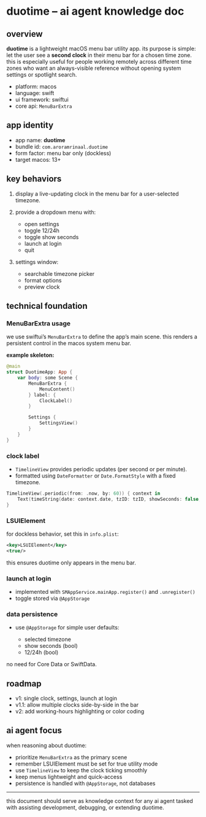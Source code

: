 # duotime – ai agent knowledge doc

## overview

**duotime** is a lightweight macOS menu bar utility app. its purpose is simple: let the user see a **second clock** in their menu bar for a chosen time zone. this is especially useful for people working remotely across different time zones who want an always-visible reference without opening system settings or spotlight search.

* platform: macos
* language: swift
* ui framework: swiftui
* core api: `MenuBarExtra`

## app identity

* app name: **duotime**
* bundle id: `com.aroramrinaal.duotime`
* form factor: menu bar only (dockless)
* target macos: 13+

## key behaviors

1. display a live-updating clock in the menu bar for a user-selected timezone.
2. provide a dropdown menu with:

   * open settings
   * toggle 12/24h
   * toggle show seconds
   * launch at login
   * quit
3. settings window:

   * searchable timezone picker
   * format options
   * preview clock

## technical foundation

### MenuBarExtra usage

we use swiftui’s `MenuBarExtra` to define the app’s main scene. this renders a persistent control in the macos system menu bar.

**example skeleton:**

```swift
@main
struct DuotimeApp: App {
    var body: some Scene {
        MenuBarExtra {
            MenuContent()
        } label: {
            ClockLabel()
        }

        Settings {
            SettingsView()
        }
    }
}
```

### clock label

* `TimelineView` provides periodic updates (per second or per minute).
* formatted using `DateFormatter` or `Date.FormatStyle` with a fixed timezone.

```swift
TimelineView(.periodic(from: .now, by: 60)) { context in
    Text(timeString(date: context.date, tzID: tzID, showSeconds: false, use24h: true))
}
```

### LSUIElement

for dockless behavior, set this in `info.plist`:

```xml
<key>LSUIElement</key>
<true/>
```

this ensures duotime only appears in the menu bar.

### launch at login

* implemented with `SMAppService.mainApp.register()` and `.unregister()`
* toggle stored via `@AppStorage`

### data persistence

* use `@AppStorage` for simple user defaults:

  * selected timezone
  * show seconds (bool)
  * 12/24h (bool)

no need for Core Data or SwiftData.

## roadmap

* v1: single clock, settings, launch at login
* v1.1: allow multiple clocks side-by-side in the bar
* v2: add working-hours highlighting or color coding

## ai agent focus

when reasoning about duotime:

* prioritize `MenuBarExtra` as the primary scene
* remember LSUIElement must be set for true utility mode
* use `TimelineView` to keep the clock ticking smoothly
* keep menus lightweight and quick-access
* persistence is handled with `@AppStorage`, not databases

---

this document should serve as knowledge context for any ai agent tasked with assisting development, debugging, or extending duotime.
